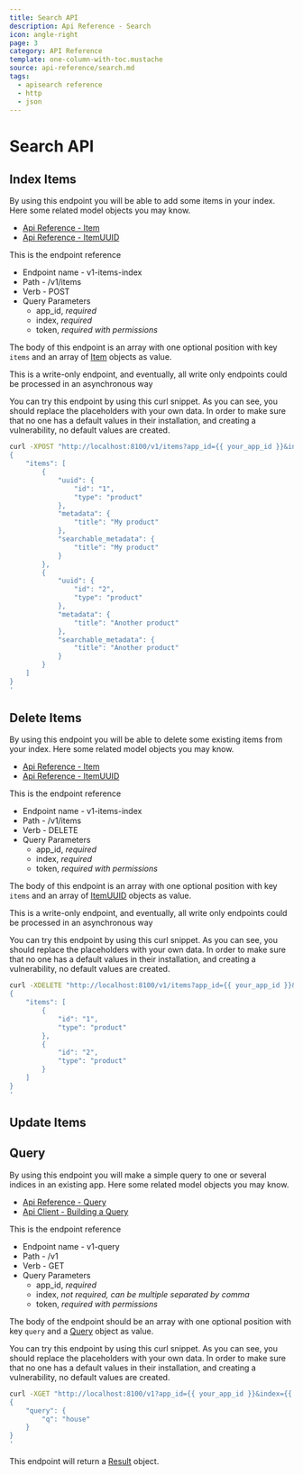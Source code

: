 ```yaml
---
title: Search API
description: Api Reference - Search
icon: angle-right
page: 3
category: API Reference
template: one-column-with-toc.mustache
source: api-reference/search.md
tags:
  - apisearch reference
  - http
  - json
---
```


# Search API

## Index Items

By using this endpoint you will be able to add some items in your index.
Here some related model objects you may know.

- [Api Reference - Item](http://docs.apisearch.io/api-reference/model.html#item)
- [Api Reference - ItemUUID](http://docs.apisearch.io/api-reference/model.html#itemuuid)

This is the endpoint reference

- Endpoint name - v1-items-index
- Path - /v1/items
- Verb - POST
- Query Parameters
    - app_id, *required*
    - index, *required*
    - token, *required with permissions*
    
The body of this endpoint is an array with one optional position with 
key `items` and an array of [Item](/api-reference/model.html#item) objects as
value.

This is a write-only endpoint, and eventually, all write only endpoints could be
processed in an asynchronous way

You can try this endpoint by using this curl snippet. As you can see, you should
replace the placeholders with your own data. In order to make sure that no one
has a default values in their installation, and creating a vulnerability, no
default values are created.

```bash
curl -XPOST "http://localhost:8100/v1/items?app_id={{ your_app_id }}&index={{ your_index }}&token={{ your_token }}"  -d'
{
    "items": [
        {
            "uuid": {
                "id": "1",
                "type": "product"
            },
            "metadata": {
                "title": "My product"
            },
            "searchable_metadata": {
                "title": "My product"
            }
        },
        {
            "uuid": {
                "id": "2",
                "type": "product"
            },
            "metadata": {
                "title": "Another product"
            },
            "searchable_metadata": {
                "title": "Another product"
            }
        }
    ]
}
'
```

## Delete Items

By using this endpoint you will be able to delete some existing items from your
index. Here some related model objects you may know.

- [Api Reference - Item](http://docs.apisearch.io/api-reference/model.html#item)
- [Api Reference - ItemUUID](http://docs.apisearch.io/api-reference/model.html#itemuuid)

This is the endpoint reference

- Endpoint name - v1-items-index
- Path - /v1/items
- Verb - DELETE
- Query Parameters
    - app_id, *required*
    - index, *required*
    - token, *required with permissions*
    
The body of this endpoint is an array with one optional position with 
key `items` and an array of [ItemUUID](/api-reference/model.html#itemuuid) 
objects as value.

This is a write-only endpoint, and eventually, all write only endpoints could be
processed in an asynchronous way

You can try this endpoint by using this curl snippet. As you can see, you should
replace the placeholders with your own data. In order to make sure that no one
has a default values in their installation, and creating a vulnerability, no
default values are created.

```bash
curl -XDELETE "http://localhost:8100/v1/items?app_id={{ your_app_id }}&index={{ your_index }}&token={{ your_token }}"  -d'
{
    "items": [
        {
            "id": "1",
            "type": "product"
        },
        {
            "id": "2",
            "type": "product"
        }
    ]
}
'
```

## Update Items
## Query

By using this endpoint you will make a simple query to one or several indices in
an existing app. Here some related model objects you may know.

- [Api Reference - Query](/api-reference/model.html#query)
- [Api Client - Building a Query](/api-client/query.html#building-a-query)

This is the endpoint reference

- Endpoint name - v1-query
- Path - /v1
- Verb - GET
- Query Parameters
    - app_id, *required*
    - index, *not required, can be multiple separated by comma*
    - token, *required with permissions*
    
The body of the endpoint should be an array with one optional position with 
key `query` and a [Query](/api-reference/model.html#query) 
object as value.

You can try this endpoint by using this curl snippet. As you can see, you should
replace the placeholders with your own data. In order to make sure that no one
has a default values in their installation, and creating a vulnerability, no
default values are created.

```bash
curl -XGET "http://localhost:8100/v1?app_id={{ your_app_id }}&index={{ your_index }}&token={{ your_token }}"  -d'
{
    "query": {
        "q": "house"
    }
}
'
```

This endpoint will return a [Result](/api-reference/model.html#result) object.